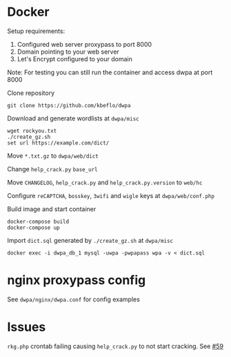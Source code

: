 # Docker

Setup requirements:

1. Configured web server proxypass to port 8000
2. Domain pointing to your web server
3. Let's Encrypt configured to your domain

Note: For testing you can still run the container and access dwpa at port 8000

Clone repository

```
git clone https://github.com/kbeflo/dwpa
```

Download and generate wordlists at `dwpa/misc`

```
wget rockyou.txt
./create_gz.sh
set url https://example.com/dict/
```

Move `*.txt.gz` to `dwpa/web/dict`

Change `help_crack.py` `base_url`

Move `CHANGELOG`, `help_crack.py` and `help_crack.py.version` to `web/hc`

Configure `reCAPTCHA`, `bosskey`, `3wifi` and `wigle` keys at `dwpa/web/conf.php`

Build image and start container

```
docker-compose build
docker-compose up
```

Import `dict.sql` generated by `./create_gz.sh` at `dwpa/misc`

```
docker exec -i dwpa_db_1 mysql -uwpa -pwpapass wpa -v < dict.sql
```

# nginx proxypass config

See `dwpa/nginx/dwpa.conf` for config examples

# Issues

`rkg.php` crontab failing causing `help_crack.py` to not start cracking. See [#59](https://github.com/RealEnder/dwpa/issues/59)